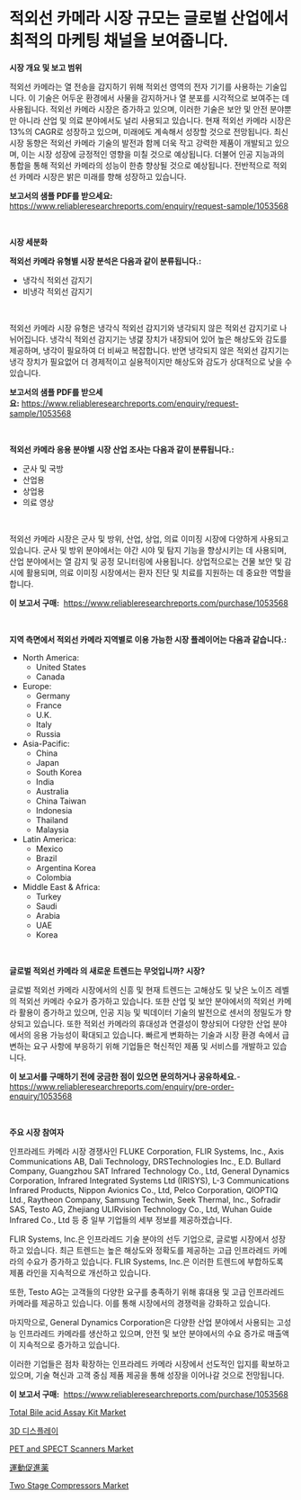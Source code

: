 <p><h1>적외선 카메라 시장 규모는 글로벌 산업에서 최적의 마케팅 채널을 보여줍니다.</h1></p><p><strong>시장 개요 및 보고 범위</strong></p>
<p><p>적외선 카메라는 열 전송을 감지하기 위해 적외선 영역의 전자 기기를 사용하는 기술입니다. 이 기술은 어두운 환경에서 사물을 감지하거나 열 분포를 시각적으로 보여주는 데 사용됩니다. 적외선 카메라 시장은 증가하고 있으며, 이러한 기술은 보안 및 안전 분야뿐만 아니라 산업 및 의료 분야에서도 널리 사용되고 있습니다. 현재 적외선 카메라 시장은 13%의 CAGR로 성장하고 있으며, 미래에도 계속해서 성장할 것으로 전망됩니다. 최신 시장 동향은 적외선 카메라 기술의 발전과 함께 더욱 작고 강력한 제품이 개발되고 있으며, 이는 시장 성장에 긍정적인 영향을 미칠 것으로 예상됩니다. 더불어 인공 지능과의 통합을 통해 적외선 카메라의 성능이 한층 향상될 것으로 예상됩니다. 전반적으로 적외선 카메라 시장은 밝은 미래를 향해 성장하고 있습니다.</p></p>
<p><strong>보고서의 샘플 PDF를 받으세요:</strong> <a href="https://www.reliableresearchreports.com/enquiry/request-sample/1053568">https://www.reliableresearchreports.com/enquiry/request-sample/1053568</a></p>
<p>&nbsp;</p>
<p><strong>시장 세분화</strong></p>
<p><strong>적외선 카메라 유형별 시장 분석은 다음과 같이 분류됩니다.:</strong></p>
<p><ul><li>냉각식 적외선 감지기</li><li>비냉각 적외선 감지기</li></ul></p>
<p>&nbsp;</p>
<p><p>적외선 카메라 시장 유형은 냉각식 적외선 감지기와 냉각되지 않은 적외선 감지기로 나뉘어집니다. 냉각식 적외선 감지기는 냉갩 장치가 내장되어 있어 높은 해상도와 감도를 제공하며, 냉각이 필요하여 더 비싸고 복잡합니다. 반면 냉각되지 않은 적외선 감지기는 냉각 장치가 필요없어 더 경제적이고 실용적이지만 해상도와 감도가 상대적으로 낮을 수 있습니다.</p></p>
<p><strong>보고서의 샘플 PDF를 받으세요:</strong>&nbsp;<a href="https://www.reliableresearchreports.com/enquiry/request-sample/1053568">https://www.reliableresearchreports.com/enquiry/request-sample/1053568</a></p>
<p>&nbsp;</p>
<p><strong> 적외선 카메라 응용 분야별 시장 산업 조사는 다음과 같이 분류됩니다.:</strong></p>
<p><ul><li>군사 및 국방</li><li>산업용</li><li>상업용</li><li>의료 영상</li></ul></p>
<p>&nbsp;</p>
<p><p>적외선 카메라 시장은 군사 및 방위, 산업, 상업, 의료 이미징 시장에 다양하게 사용되고 있습니다. 군사 및 방위 분야에서는 야간 시야 및 탐지 기능을 향상시키는 데 사용되며, 산업 분야에서는 열 감지 및 공정 모니터링에 사용됩니다. 상업적으로는 건물 보안 및 감시에 활용되며, 의료 이미징 시장에서는 환자 진단 및 치료를 지원하는 데 중요한 역할을 합니다.</p></p>
<p><strong>이 보고서 구매:</strong>&nbsp; <a href="https://www.reliableresearchreports.com/purchase/1053568">https://www.reliableresearchreports.com/purchase/1053568</a></p>
<p>&nbsp;</p>
<p><strong>지역 측면에서 적외선 카메라 지역별로 이용 가능한 시장 플레이어는 다음과 같습니다.:</strong></p>
<p><ul>
    <li>
        North America:
        <ul>
            <li>United States</li>
            <li>Canada</li>
        </ul>
    </li>
    <li>
        Europe:
        <ul>
            <li>Germany</li>
            <li>France</li>
            <li>U.K.</li>
            <li>Italy</li>
            <li>Russia</li>
        </ul>
    </li>
    <li>
        Asia-Pacific:
        <ul>
            <li>China</li>
            <li>Japan</li>
            <li>South Korea</li>
            <li>India</li>
            <li>Australia</li>
            <li>China Taiwan</li>
            <li>Indonesia</li>
            <li>Thailand</li>
            <li>Malaysia</li>
        </ul>
    </li>
    <li>
        Latin America:
        <ul>
            <li>Mexico</li>
            <li>Brazil</li>
            <li>Argentina Korea</li>
            <li>Colombia</li>
        </ul>
    </li>
    <li>
        Middle East & Africa:
        <ul>
            <li>Turkey</li>
            <li>Saudi</li>
            <li>Arabia</li>
            <li>UAE</li>
            <li>Korea</li>
        </ul>
    </li>
    </ul></p>
<p>&nbsp;</p>
<p><strong>글로벌 적외선 카메라 의 새로운 트렌드는 무엇입니까? 시장?</strong></p>
<p><p>글로벌 적외선 카메라 시장에서의 신흥 및 현재 트렌드는 고해상도 및 낮은 노이즈 레벨의 적외선 카메라 수요가 증가하고 있습니다. 또한 산업 및 보안 분야에서의 적외선 카메라 활용이 증가하고 있으며, 인공 지능 및 빅데이터 기술의 발전으로 센서의 정밀도가 향상되고 있습니다. 또한 적외선 카메라의 휴대성과 연결성이 향상되어 다양한 산업 분야에서의 응용 가능성이 확대되고 있습니다. 빠르게 변화하는 기술과 시장 환경 속에서 급변하는 요구 사항에 부응하기 위해 기업들은 혁신적인 제품 및 서비스를 개발하고 있습니다.</p></p>
<p><strong>이 보고서를 구매하기 전에 궁금한 점이 있으면 문의하거나 공유하세요.</strong>- <a href="https://www.reliableresearchreports.com/enquiry/pre-order-enquiry/1053568">https://www.reliableresearchreports.com/enquiry/pre-order-enquiry/1053568</a></p>
<p>&nbsp;</p>
<p><strong>주요 시장 참여자</strong></p>
<p><p>인프라레드 카메라 시장 경쟁사인 FLUKE Corporation, FLIR Systems, Inc., Axis Communications AB, Dali Technology, DRSTechnologies Inc., E.D. Bullard Company, Guangzhou SAT Infrared Technology Co., Ltd, General Dynamics Corporation, Infrared Integrated Systems Ltd (IRISYS), L-3 Communications Infrared Products, Nippon Avionics Co., Ltd, Pelco Corporation, QIOPTIQ Ltd., Raytheon Company, Samsung Techwin, Seek Thermal, Inc., Sofradir SAS, Testo AG, Zhejiang ULIRvision Technology Co., Ltd, Wuhan Guide Infrared Co., Ltd 등 중 일부 기업들의 세부 정보를 제공하겠습니다.</p><p>FLIR Systems, Inc.은 인프라레드 기술 분야의 선두 기업으로, 글로벌 시장에서 성장하고 있습니다. 최근 트렌드는 높은 해상도와 정확도를 제공하는 고급 인프라레드 카메라의 수요가 증가하고 있습니다. FLIR Systems, Inc.은 이러한 트렌드에 부합하도록 제품 라인을 지속적으로 개선하고 있습니다.</p><p>또한, Testo AG는 고객들의 다양한 요구를 충족하기 위해 휴대용 및 고급 인프라레드 카메라를 제공하고 있습니다. 이를 통해 시장에서의 경쟁력을 강화하고 있습니다.</p><p>마지막으로, General Dynamics Corporation은 다양한 산업 분야에서 사용되는 고성능 인프라레드 카메라를 생산하고 있으며, 안전 및 보안 분야에서의 수요 증가로 매출액이 지속적으로 증가하고 있습니다.</p><p>이러한 기업들은 점차 확장하는 인프라레드 카메라 시장에서 선도적인 입지를 확보하고 있으며, 기술 혁신과 고객 중심 제품 제공을 통해 성장을 이어나갈 것으로 전망됩니다.</p></p>
<p><strong>이 보고서 구매:</strong>&nbsp;&nbsp;<a href="https://www.reliableresearchreports.com/purchase/1053568">https://www.reliableresearchreports.com/purchase/1053568</a></p>
<p><p><a href="https://issuu.com/reportprime-2/docs/total-bile-acid-assay-kit-market-size-2030.pptx">Total Bile acid Assay Kit Market</a></p><p><a href="https://github.com/vss5505pa7z1p/Market-Research-Report-List-1/blob/main/90958874334.md">3D 디스플레이</a></p><p><a href="https://issuu.com/reportprime-2/docs/pet-and-spect-scanners-market-size-2030.pptx">PET and SPECT Scanners Market</a></p><p><a href="https://github.com/vhemk0794148/Market-Research-Report-List-1/blob/main/99617644821.md">運動促進薬</a></p><p><a href="https://view.publitas.com/reportprime-1/two-stage-compressors-market-offer-valuable-insights-into-market-size-market-share-market-trends-and-projections-spanning-from-2024-to-2031/">Two Stage Compressors Market</a></p></p>
